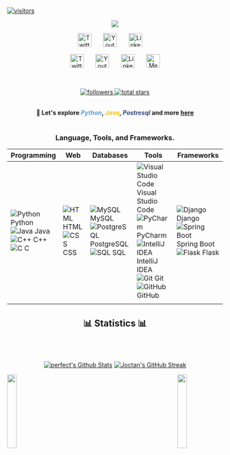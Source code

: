 <a href="https://github.com/perfectaltruis">
    <img src="https://visitor-badge.laobi.icu/badge?page_id=perfectaltruis.perfectaltruis" alt="visitors" title="visitors"/>
</a>


<p align="center">
    <!-- Typing SVG by perfectaltruis - https://github.com/DenverCoder1/readme-typing-svg -->
    <a href="https://github.com/perfectaltruis/readme-typing-svg">
        <img src="https://readme-typing-svg.demolab.com/?lines=Student:%20Bachelor%20of%20Cybersecurity;Python%20Programmer%20and%20Django%20Developer;1%20Year%20of%20Coding%20Experience;Always%20strumming%20new%20Chords;&font=Raleway&size=20&center=true&width=800&height=70&duration=8000&color=1abc9c&vCenter=true&pause=2000&size=32" />
    </a>
</p>


<!-- Social icons section -->
<p align="center">
  <a href="https://twitter.com/perfectaltruis"><img width="32px" alt="Twitter" title="Twitter" src="https://i.imgur.com/AixJgnm.png"/></a> &#8287;&#8287;&#8287;&#8287;&#8287;
  <a href="https://www.youtube.com/channel/UCkhMmeBV6TpFDbvkFWapLzQ/"><img width="32px" alt="Youtube" title="Youtube" src="https://i.imgur.com/qiXu7b2.png"/></a> &#8287;&#8287;&#8287;&#8287;&#8287;
  <a href="https://tz.linkedin.com/in/perfect-altruist/"><img width="32px" alt="LinkedIn" title="LinkedIn" src="https://i.imgur.com/yRpa1dQ.png"/></a> &#8287;&#8287;&#8287;&#8287;&#8287;

<!-- Social icons section -->
<p align="center">
  <a href="https://twitter.com/perfectaltruis"><img width="32px" alt="Twitter" title="Twitter" src="https://i.imgur.com/AixJgnm.png"/></a> &#8287;&#8287;&#8287;&#8287;&#8287;
  <a href="https://www.youtube.com/channel/UCkhMmeBV6TpFDbvkFWapLzQ/"><img width="32px" alt="Youtube" title="Youtube" src="https://i.imgur.com/qiXu7b2.png"/></a> &#8287;&#8287;&#8287;&#8287;&#8287;
  <a href="https://tz.linkedin.com/in/perfect-altruist/"><img width="32px" alt="LinkedIn" title="LinkedIn" src="https://i.imgur.com/yRpa1dQ.png"/></a> &#8287;&#8287;&#8287;&#8287;&#8287;
  <a href="https://medium.com/@intuitivers"><img width="32px" alt="Medium" title="Medium" src="https://i.imgur.com/Nx8boiE.png"/></a>
</p>


</p>

<br/>


<!-- GitHub Badges-->
<p align="center">
   <a href="https://github.com/perfectaltruis?tab=followers">
        <img alt="followers" title="Follow me on Github" src="https://custom-icon-badges.demolab.com/github/followers/perfectaltruis?color=236ad3&labelColor=1155ba&style=for-the-badge&logo=person-add&label=Follow&logoColor=white"/>
   </a>
   <a href="https://github.com/perfectaltruis?tab=repositories&sort=stargazers">
        <img alt="total stars" title="Total stars on GitHub" src="https://custom-icon-badges.demolab.com/github/stars/perfectaltruis?color=55960c&style=for-the-badge&labelColor=488207&logo=star"/>
   </a>
</p>
<br/>

<div align="center" style="font-weight: bold;">
    💬 Let's explore 
    <b><i style="color: rgb(94, 156, 213);">Python</i></b>, 
    <b><i style="color: rgb(248, 194, 1);">Java</i></b>, 
    <b><i style="color: rgb(46, 72, 123);">Postresql</i></b> 
    and more <a href="https://twitter.com/perfectaltruis">here</a>
</div>
<br>

<h3 style="text-align: center;"> Language, Tools, and Frameworks. </h3>

| Programming                                                                                                                                                                                                                                                                                         | Web                                                                                                                            | Databases                                                                                                                                                                                                                    | Tools                                                                                                                                                                                                                                                                                                                                                                                                                     | Frameworks                                                                                                                                                                                                                  |
|-----------------------------------------------------------------------------------------------------------------------------------------------------------------------------------------------------------------------------------------------------------------------------------------------------|--------------------------------------------------------------------------------------------------------------------------------|------------------------------------------------------------------------------------------------------------------------------------------------------------------------------------------------------------------------------|---------------------------------------------------------------------------------------------------------------------------------------------------------------------------------------------------------------------------------------------------------------------------------------------------------------------------------------------------------------------------------------------------------------------------|-----------------------------------------------------------------------------------------------------------------------------------------------------------------------------------------------------------------------------|
| ![Python](https://img.icons8.com/color/48/000000/python.png) Python<br>![Java](https://img.icons8.com/color/48/000000/java-coffee-cup-logo.png) Java<br>![C++](https://img.icons8.com/color/48/000000/c-plus-plus-logo.png) C++<br>![C](https://img.icons8.com/color/48/000000/c-programming.png) C | ![HTML](https://img.icons8.com/color/48/000000/html-5.png) HTML<br>![CSS](https://img.icons8.com/color/48/000000/css3.png) CSS | ![MySQL](https://img.icons8.com/color/48/000000/mysql-logo.png) MySQL<br>![PostgreSQL](https://img.icons8.com/color/48/000000/postgreesql.png) PostgreSQL<br>![SQL](https://img.icons8.com/ios-filled/50/000000/sql.png) SQL | ![Visual Studio Code](https://img.icons8.com/fluent/48/000000/visual-studio-code-2019.png) Visual Studio Code<br>![PyCharm](https://img.icons8.com/color/48/000000/pycharm.png) PyCharm<br>![IntelliJ IDEA](https://img.icons8.com/color/48/000000/intellij-idea.png) IntelliJ IDEA<br>![Git](https://img.icons8.com/color/48/000000/git.png) Git<br>![GitHub](https://img.icons8.com/fluent/48/000000/github.png) GitHub | ![Django](https://img.icons8.com/color/48/000000/django.png) Django<br>![Spring Boot](https://img.icons8.com/color/48/000000/spring-logo.png) Spring Boot<br>![Flask](https://img.icons8.com/ios/50/000000/flask.png) Flask |
|                                                                                                                                                                                                                                                                                                     |                                                                                                                                |                                                                                                                                                                                                                              |                                                                                                                                                                                                                                                                                                                                                                                                                           |                                                                                                                                                                                                                             |**                                                                                                                                                                                                                         


<div align="center">
  <h2>📊 Statistics 📊</h2>
  <br>
  <div align="center">
    <br/><br/>
    <a href="#">
    <a href="https://github.com/perfectaltruis/"><img alt="perfect's Github Stats" src="https://github-readme-stats.vercel.app/api?username=perfectaltruis&show_icons=true&theme=dark#gh-dark-mode-only"/></a>
    </a>
    <a href="https:/github.com/perfectaltruis">
      <img src="http://github-readme-streak-stats.herokuapp.com?user=perfectaltruis&theme=dark" alt="Joctan's GitHub Streak" />
    </a>
      
  </div>
</div>

<!--

<div style="text-align: center;">
  <h3>💻 GitHub Profile Stats</h3>
   <a href="https://github.com/perfectaltruis/perfectaltruis"><img alt="perfectaltruis's Top Languages" src="https://denvercoder1-github-readme-stats.vercel.app/api/top-langs/?username=perfectaltruis&langs_count=8&layout=compact&theme=react&hide_border=true&bg_color=1F222E&title_color=F85D7F&icon_color=F8D866&hide=Jupyter%20Notebook,Roff" height="205px"/></a>
</div>

-->

<!-- <b><i>Note:</i></b> Top languages is only a metric of the languages my public code consists of and doesn't reflect experience or skill level. -->

<!-- 

###### <p align="center"><img src="https://readme-typing-svg.herokuapp.com/?font=Raleway&size=20&center=true&vCenter=true&width=800&height=70&duration=6000&lines=The world is open source: build bridges and break barriers.!+...+🔥;"/></p>

-->

<!--social media updating tools -->
<!--
  <a href="https://discord.gg/" alt="Discord" title="Dev Pro Tips Discord Server"><img width="32px" src="https://i.imgur.com/OViZO8J.png"/></a> &#8287;&#8287;&#8287;&#8287;&#8287;
  <a href="https://dev.to/"><img width="32px" alt="Dev.to" title="perfectaltruis Dev.to" src="https://i.imgur.com/mVm29vK.png"></a> &#8287;&#8287;&#8287;&#8287;&#8287;
  <a href="https://ko-fi.com/"><img width="32px" alt="Ko-fi" title="Buy me a coffee" src="https://i.imgur.com/PpLeD3K.png"/></a>&#8287;&#8287;&#8287;&#8287;&#8287;
-->


<img align="left" src="https://user-images.githubusercontent.com/65187002/144930161-2f783401-8d27-4fdf-a2f7-cc0ba32f1f1f.gif" width="21%" style="display:inline;"><img align="right" src="https://user-images.githubusercontent.com/65187002/144930161-2f783401-8d27-4fdf-a2f7-cc0ba32f1f1f.gif" width="21%" style="display:inline;">

<br>

